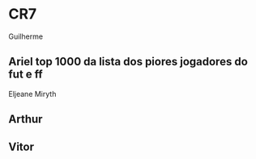 # CR7
Guilherme
## Ariel top 1000 da lista dos piores jogadores do fut e ff
Eljeane
Miryth
## Arthur
## Vitor
